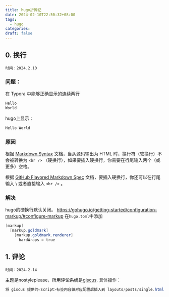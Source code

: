 ```yaml
---
title: hugo折腾记
date: 2024-02-10T22:50:32+08:00
tags:
  - hugo
categories: 
draft: false
---
```

## 0. 换行
	时间：2024.2.10
### 问题：
在 Typora 中能够正确显示的连续两行

```powershell
Hello
World
```


hugo上显示：

```powershell
Hello World
```
### 原因
根据 [Markdown Syntax](https://daringfireball.net/projects/markdown/syntax#p) 文档，当从源码输出为 HTML 时，换行符（软换行）不会被转换为 `<br />` （硬换行），如果要插入硬换行，你需要在行尾输入两个（或更多）空格。

根据 [GitHub Flavored Markdown Spec](https://github.github.com/gfm/#hard-line-breaks) 文档，要插入硬换行，你还可以在行尾输入 \ 或者直接输入 `<br />` 。

### 解决  
hugo的硬换行默认关闭。
https://gohugo.io/getting-started/configuration-markup/#configure-markup
在`hugo.toml`中添加
```powershell
[markup]
  [markup.goldmark]
    [markup.goldmark.renderer]
      hardWraps = true
```


## 1. 评论
	时间：2024.2.14
主题是nostyleplease，所用评论系统是[giscus](https://github.com/giscus/giscus).
具体操作：
```powershell
将 giscus 提供的<script>标签内容做对应配置后插入到 layouts/posts/single.html 的</article> 这一行后面
```